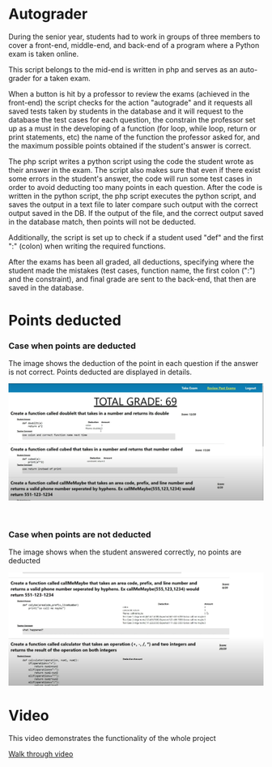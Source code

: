 # Autograder
During the senior year, students had to work in groups of three members to cover a
front-end, middle-end, and back-end of a program where a Python exam
is taken online. 
 
This script belongs to the mid-end is written in php and serves as an auto-grader for a taken exam.

When a button is hit by a professor to review the exams (achieved in the front-end) the script checks for the action 
"autograde" and it requests all saved tests taken by students in the database and it will request to the database the 
test cases for each question, the constrain the professor set up as a must in the developing of a function (for loop, 
while loop, return or print statements, etc) the name of the function the professor asked for, and the maximum possible
points obtained if the student's answer is correct.

The php script writes a python script using the code the student wrote as their answer in the exam. The script also makes 
sure that even if there exist some errors in the student's answer, the code will run some test cases in order to 
avoid deducting too many points in each question. After the code is written in the python script, the php script
executes the python script, and saves the output in a text file to later compare such output with the correct output 
saved in the DB. If the output of the file, and the correct output saved in the database match, then points will not be 
deducted.

Additionally, the script is set up to check if a student used "def" and the first ":" (colon) when writing the required
functions.

After the exams has been all graded, all deductions, specifying where the student made the 
mistakes (test cases, function name, the first colon (":") and the constraint), and final grade are sent to the back-end,
that then are saved in the database.

# Points deducted
### Case when points are deducted
The image shows the deduction of the point in each question if the answer is not correct. Points deducted are displayed 
in details.

![Points Deducted](./imgCapture1.png)

<br>

### Case when points are not deducted
The image shows when the student answered correctly, no points are deducted

![Points Not Deducted](./imgCapture2.png)



# Video 
This video demonstrates the functionality of the whole project

[Walk through video](https://youtu.be/y10WYicZYo8)